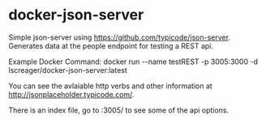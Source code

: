 # docker-json-server

Simple json-server using https://github.com/typicode/json-server. Generates data at the people endpoint for testing a REST api.


Example Docker Command:
  docker run --name testREST -p 3005:3000 -d lscreager/docker-json-server:latest

You can see the avlaiable http verbs and other information at http://jsonplaceholder.typicode.com/.

There is an index file, go to <server>:3005/ to see some of the api options.
